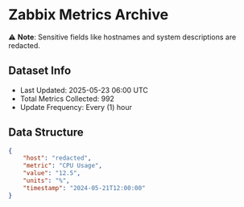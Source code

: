 # Zabbix Metrics Archive

⚠️ **Note**: Sensitive fields like hostnames and system descriptions are redacted.

## Dataset Info
- Last Updated: 2025-05-23 06:00 UTC
- Total Metrics Collected: 992
- Update Frequency: Every (1) hour

## Data Structure
```json
{
    "host": "redacted",
    "metric": "CPU Usage",
    "value": "12.5",
    "units": "%",
    "timestamp": "2024-05-21T12:00:00"
}
```
